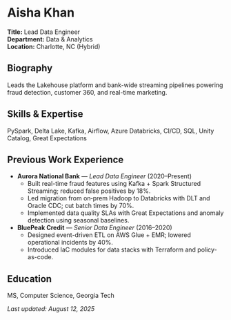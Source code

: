 # Aisha Khan

**Title:** Lead Data Engineer  
**Department:** Data & Analytics  
**Location:** Charlotte, NC (Hybrid)

## Biography
Leads the Lakehouse platform and bank-wide streaming pipelines powering fraud detection, customer 360, and real-time marketing.

## Skills & Expertise
PySpark, Delta Lake, Kafka, Airflow, Azure Databricks, CI/CD, SQL, Unity Catalog, Great Expectations

## Previous Work Experience
- **Aurora National Bank** — *Lead Data Engineer* (2020–Present)
  - Built real-time fraud features using Kafka + Spark Structured Streaming; reduced false positives by 18%.
  - Led migration from on‑prem Hadoop to Databricks with DLT and Oracle CDC; cut batch times by 70%.
  - Implemented data quality SLAs with Great Expectations and anomaly detection using seasonal baselines.
- **BluePeak Credit** — *Senior Data Engineer* (2016–2020)
  - Designed event-driven ETL on AWS Glue + EMR; lowered operational incidents by 40%.
  - Introduced IaC modules for data stacks with Terraform and policy-as-code.

## Education
MS, Computer Science, Georgia Tech

_Last updated: August 12, 2025_
